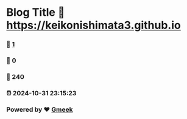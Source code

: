# Blog Title :link: https://keikonishimata3.github.io 
### :page_facing_up: [1](https://keikonishimata3.github.io/tag.html) 
### :speech_balloon: 0 
### :hibiscus: 240 
### :alarm_clock: 2024-10-31 23:15:23 
### Powered by :heart: [Gmeek](https://github.com/Meekdai/Gmeek)
